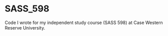 # SASS_598
Code I wrote for my independent study course (SASS 598) at Case Western Reserve University.
